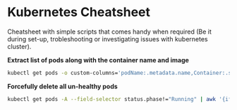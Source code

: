 # Kubernetes Cheatsheet
Cheatsheet with simple scripts that comes handy when required (Be it during set-up, trobleshooting or investigating issues with kubernetes cluster). 

**Extract list of pods along with the container name and image**
```sh
kubectl get pods -o custom-columns='podName:.metadata.name,Container:.spec.containers.*.name,Image:.spec.containers.*.image'
```

**Forcefully delete all un-healthy pods**
```sh
kubectl get pods -A --field-selector status.phase!="Running" | awk '{if ($4 != "Running") system ("kubectl -n " $1 " delete pods " $2 " --grace-period=0 " " --force ")}'
```
